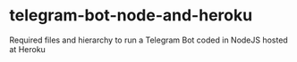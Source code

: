 # telegram-bot-node-and-heroku
Required files and hierarchy to run a Telegram Bot coded in NodeJS hosted at Heroku

